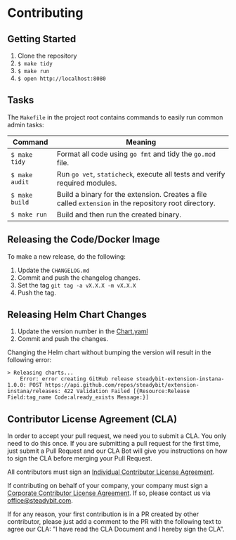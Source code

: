 # Contributing

## Getting Started

1. Clone the repository
2. `$ make tidy`
3. `$ make run`
4. `$ open http://localhost:8080`

## Tasks

The `Makefile` in the project root contains commands to easily run common admin tasks:

| Command        | Meaning                                                                                               |
|----------------|-------------------------------------------------------------------------------------------------------|
| `$ make tidy`  | Format all code using `go fmt` and tidy the `go.mod` file.                                            |
| `$ make audit` | Run `go vet`, `staticheck`, execute all tests and verify required modules.                            |
| `$ make build` | Build a binary for the extension. Creates a file called `extension` in the repository root directory. |
| `$ make run`   | Build and then run the created binary.                                                                |

## Releasing the Code/Docker Image

To make a new release, do the following:

 1. Update the `CHANGELOG.md`
 2. Commit and push the changelog changes.
 3. Set the tag `git tag -a vX.X.X -m vX.X.X`
 4. Push the tag.

## Releasing Helm Chart Changes

 1. Update the version number in the [Chart.yaml](charts/steadybit-extension-instana/Chart.yaml)
 2. Commit and push the changes.

Changing the Helm chart without bumping the version will result in the following error:

```
> Releasing charts...
    Error: error creating GitHub release steadybit-extension-instana-1.0.0: POST https://api.github.com/repos/steadybit/extension-instana/releases: 422 Validation Failed [{Resource:Release Field:tag_name Code:already_exists Message:}]
```

## Contributor License Agreement (CLA)

In order to accept your pull request, we need you to submit a CLA. You only need to do this once. If you are submitting a pull request for the first time, just submit a Pull Request and our CLA Bot will give you instructions on how to sign the CLA before merging your Pull Request.

All contributors must sign an [Individual Contributor License Agreement](https://github.com/steadybit/.github/blob/main/.github/cla/individual-cla.md).

If contributing on behalf of your company, your company must sign a [Corporate Contributor License Agreement](https://github.com/steadybit/.github/blob/main/.github/cla/corporate-cla.md). If so, please contact us via office@steadybit.com.

If for any reason, your first contribution is in a PR created by other contributor, please just add a comment to the PR
with the following text to agree our CLA: "I have read the CLA Document and I hereby sign the CLA".
